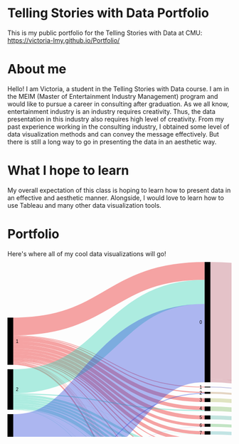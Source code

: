 # Telling Stories with Data Portfolio
This is my public portfolio for the Telling Stories with Data at CMU: https://victoria-lmy.github.io/Portfolio/

# About me
Hello! I am Victoria, a student in the Telling Stories with Data course. I am in the MEIM (Master of Entertainment Industry Management) program and would like to pursue a career in consulting after graduation. As we all know, entertainment industry is an industry requires creativity. Thus, the data presentation in this industry also requires high level of creativity. From my past experience working in the consulting industry, I obtained some level of data visualization methods and can convey the message effectively. But there is still a long way to go in presenting the data in an aesthetic way.

# What I hope to learn
My overall expectation of this class is hoping to learn how to present data in an effective and aesthetic manner. Alongside, I would love to learn how to use Tableau and many other data visualization tools.

# Portfolio
Here's where all of my cool data visualizations will go!
<svg width="900" height="720" xmlns="http://www.w3.org/2000/svg"><g transform="translate(0, 10)"><g class="links" fill="none" stroke-opacity="0.4"><path d="M13,167.86860198624908C228.25,167.86860198624908,228.25,293.1436210847975,443.5,293.1436210847975" stroke-width="2.299465240641711" style="stroke: rgb(232, 29, 29);"></path><path d="M13,220.92055003819712C228.25,220.92055003819712,228.25,454.2627960275019,443.5,454.2627960275019" stroke-width="1.9709702062643237" style="stroke: rgb(232, 29, 29);"></path><path d="M13,145.03819709702066C228.25,145.03819709702066,228.25,20.038197097020625,443.5,20.038197097020625" stroke-width="40.07639419404125" style="stroke: rgb(232, 29, 29);"></path><path d="M13,173.28877005347596C228.25,173.28877005347596,228.25,310.5347593582885,443.5,310.5347593582885" stroke-width="8.54087089381207" style="stroke: rgb(232, 29, 29);"></path><path d="M13,218.62108479755543C228.25,218.62108479755543,228.25,435.0649350649351,443.5,435.0649350649351" stroke-width="2.6279602750190985" style="stroke: rgb(232, 29, 29);"></path><path d="M13,229.6256684491979C228.25,229.6256684491979,228.25,694.9083269671505,443.5,694.9083269671505" stroke-width="2.956455309396486" style="stroke: rgb(232, 29, 29);"></path><path d="M13,181.50114591291066C228.25,181.50114591291066,228.25,328.7471352177232,443.5,328.7471352177232" stroke-width="7.883880825057295" style="stroke: rgb(232, 29, 29);"></path><path d="M13,216.3216195569137C228.25,216.3216195569137,228.25,416.5240641711229,443.5,416.5240641711229" stroke-width="1.9709702062643237" style="stroke: rgb(232, 29, 29);"></path><path d="M13,197.43315508021396C228.25,197.43315508021396,228.25,366.9786096256682,443.5,366.9786096256682" stroke-width="6.241405653170359" style="stroke: rgb(232, 29, 29);"></path><path d="M13,226.9977081741788C228.25,226.9977081741788,228.25,647.8265851795263,443.5,647.8265851795263" stroke-width="0.9854851031321619" style="stroke: rgb(232, 29, 29);"></path><path d="M13,211.5584415584416C228.25,211.5584415584416,228.25,401.7608861726507,443.5,401.7608861726507" stroke-width="7.5553857906799085" style="stroke: rgb(232, 29, 29);"></path><path d="M13,226.01222307104663C228.25,226.01222307104663,228.25,634.2131398013751,443.5,634.2131398013751" stroke-width="0.9854851031321619" style="stroke: rgb(232, 29, 29);"></path><path d="M13,189.87776928953403C228.25,189.87776928953403,228.25,349.4232238349883,443.5,349.4232238349883" stroke-width="8.869365928189458" style="stroke: rgb(232, 29, 29);"></path><path d="M13,204.16730328495038C228.25,204.16730328495038,228.25,384.041252864782,443.5,384.041252864782" stroke-width="7.226890756302521" style="stroke: rgb(232, 29, 29);"></path><path d="M13,227.8189457601223C228.25,227.8189457601223,228.25,660.6187929717341,443.5,660.6187929717341" stroke-width="0.6569900687547746" style="stroke: rgb(232, 29, 29);"></path><path d="M13,223.05576776165015C228.25,223.05576776165015,228.25,511.36363636363643,443.5,511.36363636363643" stroke-width="1.6424751718869366" style="stroke: rgb(232, 29, 29);"></path><path d="M13,225.02673796791447C228.25,225.02673796791447,228.25,613.2276546982426,443.5,613.2276546982426" stroke-width="0.3284950343773873" style="stroke: rgb(232, 29, 29);"></path><path d="M13,222.07028265851798C228.25,222.07028265851798,228.25,487.8953399541635,443.5,487.8953399541635" stroke-width="0.3284950343773873" style="stroke: rgb(232, 29, 29);"></path><path d="M13,165.89763177998475C228.25,165.89763177998475,228.25,281.17265087853326,443.5,281.17265087853326" stroke-width="1.6424751718869366" style="stroke: rgb(232, 29, 29);"></path><path d="M13,224.0412528647823C228.25,224.0412528647823,228.25,531.5469824293353,443.5,531.5469824293353" stroke-width="0.3284950343773873" style="stroke: rgb(232, 29, 29);"></path><path d="M13,224.5339954163484C228.25,224.5339954163484,228.25,602.7349121466766,443.5,602.7349121466766" stroke-width="0.6569900687547746" style="stroke: rgb(232, 29, 29);"></path><path d="M13,225.35523300229187C228.25,225.35523300229187,228.25,623.5561497326202,443.5,623.5561497326202" stroke-width="0.3284950343773873" style="stroke: rgb(232, 29, 29);"></path><path d="M13,268.2047364400307C228.25,268.2047364400307,228.25,67.1772345301757,443.5,67.1772345301757" stroke-width="54.20168067226891" style="stroke: rgb(53, 211, 179);"></path><path d="M13,305.65317035905287C228.25,305.65317035905287,228.25,438.84262796027514,443.5,438.84262796027514" stroke-width="4.9274255156608096" style="stroke: rgb(53, 211, 179);"></path><path d="M13,310.41634835752495C228.25,310.41634835752495,228.25,457.5477463712758,443.5,457.5477463712758" stroke-width="4.598930481283422" style="stroke: rgb(53, 211, 179);"></path><path d="M13,320.2711993888466C228.25,320.2711993888466,228.25,490.0305576776165,443.5,490.0305576776165" stroke-width="3.9419404125286475" style="stroke: rgb(53, 211, 179);"></path><path d="M13,315.5080213903745C228.25,315.5080213903745,228.25,474.2818945760122,443.5,474.2818945760122" stroke-width="5.584415584415584" style="stroke: rgb(53, 211, 179);"></path><path d="M13,326.01986249045086C228.25,326.01986249045086,228.25,515.9625668449199,443.5,515.9625668449199" stroke-width="7.5553857906799085" style="stroke: rgb(53, 211, 179);"></path><path d="M13,300.5614973262034C228.25,300.5614973262034,228.25,420.1375095492742,443.5,420.1375095492742" stroke-width="5.255920550038197" style="stroke: rgb(53, 211, 179);"></path><path d="M13,330.6187929717343C228.25,330.6187929717343,228.25,554.0297937356761,443.5,554.0297937356761" stroke-width="0.9854851031321619" style="stroke: rgb(53, 211, 179);"></path><path d="M13,296.455309396486C228.25,296.455309396486,228.25,333.8388082505727,443.5,333.8388082505727" stroke-width="2.299465240641711" style="stroke: rgb(53, 211, 179);"></path><path d="M13,329.9618029029795C228.25,329.9618029029795,228.25,531.8754774637127,443.5,531.8754774637127" stroke-width="0.3284950343773873" style="stroke: rgb(53, 211, 179);"></path><path d="M13,331.27578304048905C228.25,331.27578304048905,228.25,648.4835752482811,443.5,648.4835752482811" stroke-width="0.3284950343773873" style="stroke: rgb(53, 211, 179);"></path><path d="M13,331.76852559205514C228.25,331.76852559205514,228.25,696.7150496562261,443.5,696.7150496562261" stroke-width="0.6569900687547746" style="stroke: rgb(53, 211, 179);"></path><path d="M13,297.76928953399556C228.25,297.76928953399556,228.25,387.81894576012195,443.5,387.81894576012195" stroke-width="0.3284950343773873" style="stroke: rgb(53, 211, 179);"></path><path d="M13,430.1336898395725C228.25,430.1336898395725,228.25,182.31474407944995,443.5,182.31474407944995" stroke-width="176.0733384262796" style="stroke: rgb(51, 75, 220);"></path><path d="M13,556.6042780748668C228.25,556.6042780748668,228.25,636.0198624904508,443.5,636.0198624904508" stroke-width="2.6279602750190985" style="stroke: rgb(51, 75, 220);"></path><path d="M13,550.6913674560737C228.25,550.6913674560737,228.25,557.8074866310161,443.5,557.8074866310161" stroke-width="6.569900687547746" style="stroke: rgb(51, 75, 220);"></path><path d="M13,541.6577540106956C228.25,541.6577540106956,228.25,537.7883880825058,443.5,537.7883880825058" stroke-width="11.497326203208555" style="stroke: rgb(51, 75, 220);"></path><path d="M13,565.4736440030562C228.25,565.4736440030562,228.25,666.8601986249045,443.5,666.8601986249045" stroke-width="11.825821237585943" style="stroke: rgb(51, 75, 220);"></path><path d="M13,524.2475171886939C228.25,524.2475171886939,228.25,460.66844919786104,443.5,460.66844919786104" stroke-width="1.6424751718869366" style="stroke: rgb(51, 75, 220);"></path><path d="M13,529.9961802902983C228.25,529.9961802902983,228.25,496.2719633307869,443.5,496.2719633307869" stroke-width="8.54087089381207" style="stroke: rgb(51, 75, 220);"></path><path d="M13,573.5217723453022C228.25,573.5217723453022,228.25,698.5217723453018,443.5,698.5217723453018" stroke-width="2.956455309396486" style="stroke: rgb(51, 75, 220);"></path><path d="M13,525.3972498090149C228.25,525.3972498090149,228.25,477.40259740259734,443.5,477.40259740259734" stroke-width="0.6569900687547746" style="stroke: rgb(51, 75, 220);"></path><path d="M13,519.1558441558445C228.25,519.1558441558445,228.25,295.2788388082505,443.5,295.2788388082505" stroke-width="1.9709702062643237" style="stroke: rgb(51, 75, 220);"></path><path d="M13,554.797555385791C228.25,554.797555385791,228.25,581.9136745607333,443.5,581.9136745607333" stroke-width="0.3284950343773873" style="stroke: rgb(51, 75, 220);"></path><path d="M13,522.4407944996184C228.25,522.4407944996184,228.25,442.29182582123764,443.5,442.29182582123764" stroke-width="1.9709702062643237" style="stroke: rgb(51, 75, 220);"></path><path d="M13,558.7394957983197C228.25,558.7394957983197,228.25,649.4690603514133,443.5,649.4690603514133" stroke-width="1.6424751718869366" style="stroke: rgb(51, 75, 220);"></path><path d="M13,571.7150496562266C228.25,571.7150496562266,228.25,683.1016042780749,443.5,683.1016042780749" stroke-width="0.6569900687547746" style="stroke: rgb(51, 75, 220);"></path><path d="M13,535.0878533231478C228.25,535.0878533231478,228.25,520.5614973262033,443.5,520.5614973262033" stroke-width="1.6424751718869366" style="stroke: rgb(51, 75, 220);"></path><path d="M13,520.3055767761653C228.25,520.3055767761653,228.25,370.2635599694421,443.5,370.2635599694421" stroke-width="0.3284950343773873" style="stroke: rgb(51, 75, 220);"></path><path d="M13,555.1260504201684C228.25,555.1260504201684,228.25,592.2421695951106,443.5,592.2421695951106" stroke-width="0.3284950343773873" style="stroke: rgb(51, 75, 220);"></path><path d="M13,520.96256684492C228.25,520.96256684492,228.25,423.2582123758594,443.5,423.2582123758594" stroke-width="0.9854851031321619" style="stroke: rgb(51, 75, 220);"></path><path d="M13,554.304812834225C228.25,554.304812834225,228.25,571.4209320091672,443.5,571.4209320091672" stroke-width="0.6569900687547746" style="stroke: rgb(51, 75, 220);"></path><path d="M456.5,294.12910618792966C671.75,294.12910618792966,671.75,417.0855614973263,887,417.0855614973263" stroke-width="4.270435446906035" style="stroke: rgb(191, 153, 105);"></path><path d="M456.5,457.3834988540871C671.75,457.3834988540871,671.75,490.3399541634837,887,490.3399541634837" stroke-width="8.212375859434683" style="stroke: rgb(191, 169, 105);"></path><path d="M456.5,131.39801375095493C671.75,131.39801375095493,671.75,261.398013750955,887,261.398013750955" stroke-width="262.79602750190986" style="stroke: rgb(191, 105, 121);"></path><path d="M456.5,266.5737203972498C671.75,266.5737203972498,671.75,409.5301757066464,887,409.5301757066464" stroke-width="7.5553857906799085" style="stroke: rgb(191, 105, 121);"></path><path d="M456.5,310.5347593582885C671.75,310.5347593582885,671.75,423.49121466768537,887,423.49121466768537" stroke-width="8.54087089381207" style="stroke: rgb(180, 191, 105);"></path><path d="M456.5,438.5141329258977C671.75,438.5141329258977,671.75,481.47058823529426,887,481.47058823529426" stroke-width="9.526355996944233" style="stroke: rgb(164, 191, 105);"></path><path d="M456.5,696.8792971734149C671.75,696.8792971734149,671.75,566.879297173415,887,566.879297173415" stroke-width="6.241405653170359" style="stroke: rgb(148, 191, 105);"></path><path d="M456.5,693.5943468296409C671.75,693.5943468296409,671.75,395.5882352941178,887,395.5882352941178" stroke-width="0.3284950343773873" style="stroke: rgb(148, 191, 105);"></path><path d="M456.5,329.89686783804405C671.75,329.89686783804405,671.75,432.85332314744085,887,432.85332314744085" stroke-width="10.183346065699007" style="stroke: rgb(132, 191, 105);"></path><path d="M456.5,419.64476699770813C671.75,419.64476699770813,671.75,472.60122230710476,887,472.60122230710476" stroke-width="8.212375859434683" style="stroke: rgb(116, 191, 105);"></path><path d="M456.5,367.1428571428569C671.75,367.1428571428569,671.75,450.0993124522537,887,450.0993124522537" stroke-width="6.569900687547746" style="stroke: rgb(105, 191, 110);"></path><path d="M456.5,648.9763177998473C671.75,648.9763177998473,671.75,549.6333078686022,887,549.6333078686022" stroke-width="2.6279602750190985" style="stroke: rgb(105, 191, 126);"></path><path d="M456.5,647.4980901451489C671.75,647.4980901451489,671.75,394.931245225363,887,394.931245225363" stroke-width="0.3284950343773873" style="stroke: rgb(105, 191, 126);"></path><path d="M456.5,401.7608861726507C671.75,401.7608861726507,671.75,464.71734148204746,887,464.71734148204746" stroke-width="7.5553857906799085" style="stroke: rgb(105, 191, 143);"></path><path d="M456.5,634.3773873185638C671.75,634.3773873185638,671.75,394.11000763941956,887,394.11000763941956" stroke-width="1.3139801375095492" style="stroke: rgb(105, 191, 159);"></path><path d="M456.5,636.1841100076394C671.75,636.1841100076394,671.75,547.1695951107718,887,547.1695951107718" stroke-width="2.299465240641711" style="stroke: rgb(105, 191, 159);"></path><path d="M456.5,349.4232238349883C671.75,349.4232238349883,671.75,442.37967914438514,887,442.37967914438514" stroke-width="8.869365928189458" style="stroke: rgb(105, 191, 175);"></path><path d="M456.5,384.2055003819707C671.75,384.2055003819707,671.75,457.16195569136755,887,457.16195569136755" stroke-width="7.5553857906799085" style="stroke: rgb(105, 191, 191);"></path><path d="M456.5,666.6959511077158C671.75,666.6959511077158,671.75,557.0244461420933,887,557.0244461420933" stroke-width="12.15431627196333" style="stroke: rgb(105, 175, 191);"></path><path d="M456.5,660.4545454545454C671.75,660.4545454545454,671.75,395.2597402597404,887,395.2597402597404" stroke-width="0.3284950343773873" style="stroke: rgb(105, 175, 191);"></path><path d="M456.5,516.1268143621086C671.75,516.1268143621086,671.75,518.4262796027504,887,518.4262796027504" stroke-width="10.511841100076394" style="stroke: rgb(105, 159, 191);"></path><path d="M456.5,510.70664629488164C671.75,510.70664629488164,671.75,393.28877005347607,887,393.28877005347607" stroke-width="0.3284950343773873" style="stroke: rgb(105, 159, 191);"></path><path d="M456.5,613.2276546982426C671.75,613.2276546982426,671.75,545.5271199388848,887,545.5271199388848" stroke-width="0.3284950343773873" style="stroke: rgb(105, 143, 191);"></path><path d="M456.5,494.13674560733386C671.75,494.13674560733386,671.75,506.7647058823531,887,506.7647058823531" stroke-width="12.811306340718104" style="stroke: rgb(105, 126, 191);"></path><path d="M456.5,281.17265087853326C671.75,281.17265087853326,671.75,414.12910618792984,887,414.12910618792984" stroke-width="1.6424751718869366" style="stroke: rgb(105, 110, 191);"></path><path d="M456.5,537.4598930481284C671.75,537.4598930481284,671.75,529.7593582887702,887,529.7593582887702" stroke-width="12.15431627196333" style="stroke: rgb(116, 105, 191);"></path><path d="M456.5,602.7349121466766C671.75,602.7349121466766,671.75,545.0343773873187,887,545.0343773873187" stroke-width="0.6569900687547746" style="stroke: rgb(132, 105, 191);"></path><path d="M456.5,623.5561497326202C671.75,623.5561497326202,671.75,545.8556149732622,887,545.8556149732622" stroke-width="0.3284950343773873" style="stroke: rgb(148, 105, 191);"></path><path d="M456.5,474.7746371275782C671.75,474.7746371275782,671.75,497.4025974025975,887,497.4025974025975" stroke-width="5.912910618792972" style="stroke: rgb(164, 105, 191);"></path><path d="M456.5,471.65393430099306C671.75,471.65393430099306,671.75,392.9602750190987,887,392.9602750190987" stroke-width="0.3284950343773873" style="stroke: rgb(164, 105, 191);"></path><path d="M456.5,557.3147440794501C671.75,557.3147440794501,671.75,539.6142093200918,887,539.6142093200918" stroke-width="7.5553857906799085" style="stroke: rgb(180, 105, 191);"></path><path d="M456.5,581.9136745607333C671.75,581.9136745607333,671.75,544.2131398013752,887,544.2131398013752" stroke-width="0.3284950343773873" style="stroke: rgb(191, 105, 185);"></path><path d="M456.5,683.1016042780749C671.75,683.1016042780749,671.75,563.4300993124524,887,563.4300993124524" stroke-width="0.6569900687547746" style="stroke: rgb(191, 105, 169);"></path><path d="M456.5,592.2421695951106C671.75,592.2421695951106,671.75,544.5416348357526,887,544.5416348357526" stroke-width="0.3284950343773873" style="stroke: rgb(191, 105, 153);"></path><path d="M456.5,571.4209320091672C671.75,571.4209320091672,671.75,543.7203972498091,887,543.7203972498091" stroke-width="0.6569900687547746" style="stroke: rgb(191, 105, 137);"></path></g><g class="nodes" font-family="Arial, Helvetica" font-size="10"><g><rect x="443.5" y="0" height="270.35141329258977" width="13" fill="#000"></rect><text x="437.5" y="135.17570664629488" dy="0.35em" text-anchor="end">0</text></g><g><rect x="443.5" y="280.35141329258977" height="1.642475171886872" width="13" fill="#000"></rect><text x="437.5" y="281.1726508785332" dy="0.35em" text-anchor="end">1</text></g><g><rect x="443.5" y="433.7509549274256" height="9.526355996944176" width="13" fill="#000"></rect><text x="437.5" y="438.5141329258977" dy="0.35em" text-anchor="end">10</text></g><g><rect x="443.5" y="453.2773109243698" height="8.212375859434587" width="13" fill="#000"></rect><text x="437.5" y="457.38349885408707" dy="0.35em" text-anchor="end">11</text></g><g><rect x="443.5" y="471.48968678380436" height="6.241405653170432" width="13" fill="#000"></rect><text x="437.5" y="474.6103896103896" dy="0.35em" text-anchor="end">12</text></g><g><rect x="443.5" y="487.7310924369748" height="12.811306340718147" width="13" fill="#000"></rect><text x="437.5" y="494.13674560733386" dy="0.35em" text-anchor="end">13</text></g><g><rect x="443.5" y="571.0924369747898" height="0.6569900687547943" width="13" fill="#000"></rect><text x="437.5" y="571.4209320091672" dy="0.35em" text-anchor="end">13 15</text></g><g><rect x="443.5" y="581.7494270435446" height="0.32849503437728345" width="13" fill="#000"></rect><text x="437.5" y="581.9136745607333" dy="0.35em" text-anchor="end">13 15 B</text></g><g><rect x="443.5" y="510.54239877769294" height="10.840336134453764" width="13" fill="#000"></rect><text x="437.5" y="515.9625668449198" dy="0.35em" text-anchor="end">14</text></g><g><rect x="443.5" y="531.3827349121467" height="12.154316271963353" width="13" fill="#000"></rect><text x="437.5" y="537.4598930481284" dy="0.35em" text-anchor="end">15</text></g><g><rect x="443.5" y="592.0779220779219" height="0.32849503437728345" width="13" fill="#000"></rect><text x="437.5" y="592.2421695951106" dy="0.35em" text-anchor="end">15 16</text></g><g><rect x="443.5" y="553.53705118411" height="7.555385790679793" width="13" fill="#000"></rect><text x="437.5" y="557.31474407945" dy="0.35em" text-anchor="end">16</text></g><g><rect x="443.5" y="291.99388846447664" height="4.270435446905822" width="13" fill="#000"></rect><text x="437.5" y="294.12910618792955" dy="0.35em" text-anchor="end">2</text></g><g><rect x="443.5" y="306.26432391138246" height="8.540870893812098" width="13" fill="#000"></rect><text x="437.5" y="310.5347593582885" dy="0.35em" text-anchor="end">3</text></g><g><rect x="443.5" y="324.80519480519456" height="10.18334606569897" width="13" fill="#000"></rect><text x="437.5" y="329.89686783804405" dy="0.35em" text-anchor="end">4</text></g><g><rect x="443.5" y="344.98854087089353" height="8.869365928189495" width="13" fill="#000"></rect><text x="437.5" y="349.4232238349883" dy="0.35em" text-anchor="end">5</text></g><g><rect x="443.5" y="602.4064171122992" height="0.6569900687547943" width="13" fill="#000"></rect><text x="437.5" y="602.7349121466766" dy="0.35em" text-anchor="end">5 7</text></g><g><rect x="443.5" y="613.063407181054" height="0.3284950343775108" width="13" fill="#000"></rect><text x="437.5" y="613.2276546982428" dy="0.35em" text-anchor="end">5 9</text></g><g><rect x="443.5" y="363.857906799083" height="6.569900687547715" width="13" fill="#000"></rect><text x="437.5" y="367.1428571428569" dy="0.35em" text-anchor="end">6</text></g><g><rect x="443.5" y="380.42780748663074" height="7.55538579068002" width="13" fill="#000"></rect><text x="437.5" y="384.20550038197075" dy="0.35em" text-anchor="end">7</text></g><g><rect x="443.5" y="397.98319327731076" height="7.55538579068002" width="13" fill="#000"></rect><text x="437.5" y="401.76088617265077" dy="0.35em" text-anchor="end">8</text></g><g><rect x="443.5" y="623.3919022154315" height="0.3284950343775108" width="13" fill="#000"></rect><text x="437.5" y="623.5561497326203" dy="0.35em" text-anchor="end">8 10</text></g><g><rect x="443.5" y="415.5385790679908" height="8.212375859434815" width="13" fill="#000"></rect><text x="437.5" y="419.6447669977082" dy="0.35em" text-anchor="end">9</text></g><g><rect x="443.5" y="633.720397249809" height="3.6134453781512548" width="13" fill="#000"></rect><text x="437.5" y="635.5271199388847" dy="0.35em" text-anchor="end">A</text></g><g><rect x="443.5" y="647.3338426279603" height="2.9564553093964605" width="13" fill="#000"></rect><text x="437.5" y="648.8120702826585" dy="0.35em" text-anchor="end">B</text></g><g><rect x="443.5" y="660.2902979373567" height="12.482811306340807" width="13" fill="#000"></rect><text x="437.5" y="666.5317035905272" dy="0.35em" text-anchor="end">C</text></g><g><rect x="443.5" y="682.7731092436975" height="0.6569900687547943" width="13" fill="#000"></rect><text x="437.5" y="683.1016042780749" dy="0.35em" text-anchor="end">C D</text></g><g><rect x="443.5" y="693.4300993124523" height="6.569900687547715" width="13" fill="#000"></rect><text x="437.5" y="696.7150496562261" dy="0.35em" text-anchor="end">D</text></g><g><rect x="0" y="125.00000000000003" height="106.1038961038962" width="13" fill="#000"></rect><text x="19" y="178.05194805194813" dy="0.35em" text-anchor="start">1</text></g><g><rect x="0" y="241.10389610389623" height="90.99312452253645" width="13" fill="#000"></rect><text x="19" y="286.60045836516446" dy="0.35em" text-anchor="start">2</text></g><g><rect x="0" y="342.0970206264327" height="232.9029793735673" width="13" fill="#000"></rect><text x="19" y="458.54851031321635" dy="0.35em" text-anchor="start">3</text></g><g><rect x="887" y="130.00000000000009" height="265.7524828113063" width="13" fill="#000"></rect><text x="881" y="262.8762414056532" dy="0.35em" text-anchor="end">no</text></g><g><rect x="887" y="405.75248281130644" height="164.2475171886935" width="13" fill="#000"></rect><text x="881" y="487.8762414056532" dy="0.35em" text-anchor="end">yes</text></g></g></g></svg>

